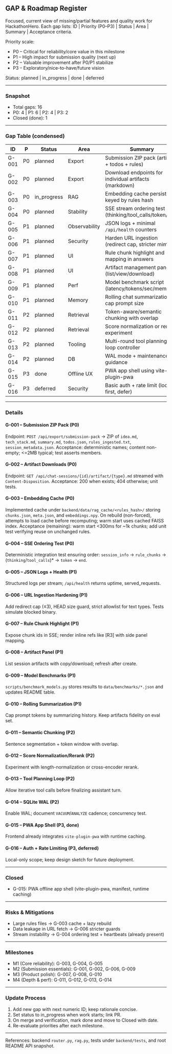 ## GAP & Roadmap Register

Focused, current view of missing/partial features and quality work for HackathonHero. Each gap lists: ID | Priority (P0–P3) | Status | Area | Summary | Acceptance criteria.

Priority scale:
- P0 – Critical for reliability/core value in this milestone
- P1 – High impact for submission quality (next up)
- P2 – Valuable improvement after P0/P1 stabilize
- P3 – Exploratory/nice-to-have/future vision

Status: planned | in_progress | done | deferred

---
### Snapshot
- Total gaps: 16
- P0: 4 | P1: 6 | P2: 4 | P3: 2
- Closed (done): 1

---
### Gap Table (condensed)
| ID | P | Status | Area | Summary |
|----|---|--------|------|---------|
| G-001 | P0 | planned | Export | Submission ZIP pack (artifacts + todos + rules) |
| G-002 | P0 | planned | Export | Download endpoints for individual artifacts (markdown) |
| G-003 | P0 | in_progress | RAG | Embedding cache persistence keyed by rules hash |
| G-004 | P0 | planned | Stability | SSE stream ordering test (thinking/tool_calls/token/end) |
| G-005 | P1 | planned | Observability | JSON logs + minimal `/api/health` counters |
| G-006 | P1 | planned | Security | Harden URL ingestion (redirect cap, stricter mime) |
| G-007 | P1 | planned | UI | Rule chunk highlight and mapping in answers |
| G-008 | P1 | planned | UI | Artifact management panel (list/view/download) |
| G-009 | P1 | planned | Perf | Model benchmark script (latency/tokens/sec/memory) |
| G-010 | P1 | planned | Memory | Rolling chat summarization to cap prompt size |
| G-011 | P2 | planned | Retrieval | Token-aware/semantic chunking with overlap |
| G-012 | P2 | planned | Retrieval | Score normalization or rerank experiment |
| G-013 | P2 | planned | Tooling | Multi-round tool planning loop controller |
| G-014 | P2 | planned | DB | WAL mode + maintenance guidance |
| G-015 | P3 | done    | Offline UX | PWA app shell using vite-plugin-pwa |
| G-016 | P3 | deferred| Security | Basic auth + rate limit (local-first, defer) |

---
### Details

#### G-001 – Submission ZIP Pack (P0)
Endpoint: `POST /api/export/submission-pack` → ZIP of `idea.md`, `tech_stack.md`, `summary.md`, `todos.json`, `rules_ingested.txt`, `session_metadata.json`.
Acceptance: deterministic names; content non-empty; <=2MB typical; test asserts members.

#### G-002 – Artifact Downloads (P0)
Endpoint: `GET /api/chat-sessions/{id}/artifact/{type}.md` streamed with `Content-Disposition`.
Acceptance: 200 when exists; 404 otherwise; unit tests.

#### G-003 – Embedding Cache (P0)
Implemented cache under `backend/data/rag_cache/<rules_hash>/` storing `chunks.json`, `meta.json`, and `embeddings.npy`. On rebuild (non-forced), attempts to load cache before recomputing; warm start uses cached FAISS index.
Acceptance (remaining): warm start <300ms for ~1k chunks; add unit test verifying reuse on unchanged rules.

#### G-004 – SSE Ordering Test (P0)
Deterministic integration test ensuring order: `session_info` → `rule_chunks` → (`thinking`/`tool_calls`)* → `token` → `end`.

#### G-005 – JSON Logs + Health (P1)
Structured logs per stream; `/api/health` returns uptime, served_requests.

#### G-006 – URL Ingestion Hardening (P1)
Add redirect cap (≤3), HEAD size guard, strict allowlist for text types. Tests simulate blocked binary.

#### G-007 – Rule Chunk Highlight (P1)
Expose chunk ids in SSE; render inline refs like [R3] with side panel mapping.

#### G-008 – Artifact Panel (P1)
List session artifacts with copy/download; refresh after create.

#### G-009 – Model Benchmarks (P1)
`scripts/benchmark_models.py` stores results to `data/benchmarks/*.json` and updates README table.

#### G-010 – Rolling Summarization (P1)
Cap prompt tokens by summarizing history. Keep artifacts fidelity on eval set.

#### G-011 – Semantic Chunking (P2)
Sentence segmentation + token window with overlap.

#### G-012 – Score Normalization/Rerank (P2)
Experiment with length-normalization or cross-encoder rerank.

#### G-013 – Tool Planning Loop (P2)
Allow iterative tool calls before finalizing assistant turn.

#### G-014 – SQLite WAL (P2)
Enable WAL; document `VACUUM`/`ANALYZE` cadence; concurrency test.

#### G-015 – PWA App Shell (P3, done)
Frontend already integrates `vite-plugin-pwa` with runtime caching.

#### G-016 – Auth + Rate Limiting (P3, deferred)
Local-only scope; keep design sketch for future deployment.

---
### Closed
- G-015: PWA offline app shell (vite-plugin-pwa, manifest, runtime caching)

---
### Risks & Mitigations
- Large rules files → G-003 cache + lazy rebuild
- Data leakage in URL fetch → G-006 stricter guards
- Stream instability → G-004 ordering test + heartbeats (already present)

---
### Milestones
- M1 (Core reliability): G-003, G-004, G-005
- M2 (Submission essentials): G-001, G-002, G-006, G-009
- M3 (Product polish): G-007, G-008, G-010
- M4 (Depth & perf): G-011, G-012, G-013, G-014

---
### Update Process
1. Add new gap with next numeric ID; keep rationale concise.
2. Set status to in_progress when work starts; link PR.
3. On merge and verification, mark done and move to Closed with date.
4. Re-evaluate priorities after each milestone.

---
References: backend `router.py`, `rag.py`, tests under `backend/tests`, and root README API snapshot.
